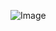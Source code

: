 ![Image](https://www.google.co.uk/search?q=cat&rlz=1C1CHBF_en-GBGB809GB809&source=lnms&tbm=isch&sa=X&ved=0ahUKEwj7wszd19jdAhXFhywKHYxYB8cQ_AUIDigB&biw=1745&bih=990#imgrc=Sx42zOsahzEQ-M:)
